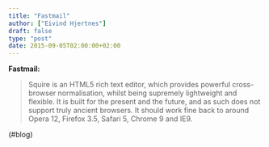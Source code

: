 ```yaml
---
title: "Fastmail"
author: ["Eivind Hjertnes"]
draft: false
type: "post"
date: 2015-09-05T02:00:00+02:00
---
```


**Fastmail:**

> Squire is an HTML5 rich text editor, which provides powerful
> cross-browser normalisation, whilst being supremely lightweight and
> flexible. It is built for the present and the future, and as such does
> not support truly ancient browsers. It should work fine back to around
> Opera 12, Firefox 3.5, Safari 5, Chrome 9 and IE9.

(#blog)
